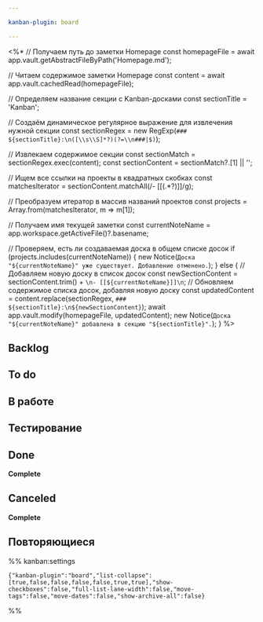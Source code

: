 ```yaml
---

kanban-plugin: board

---
```

<%*
// Получаем путь до заметки Homepage
const homepageFile = await app.vault.getAbstractFileByPath('Homepage.md');

// Читаем содержимое заметки Homepage
const content = await app.vault.cachedRead(homepageFile);

// Определяем название секции с Kanban-досками
const sectionTitle = 'Kanban';

// Создаём динамическое регулярное выражение для извлечения нужной секции
const sectionRegex = new RegExp(`### ${sectionTitle}:\n([\\s\\S]*?)(?=\\n###|$)`);

// Извлекаем содержимое секции
const sectionMatch = sectionRegex.exec(content);
const sectionContent = sectionMatch?.[1] || '';

// Ищем все ссылки на проекты в квадратных скобках
const matchesIterator = sectionContent.matchAll(/- \[\[(.*?)\]\]/g);

// Преобразуем итератор в массив названий проектов
const projects = Array.from(matchesIterator, m => m[1]);

// Получаем имя текущей заметки
const currentNoteName = app.workspace.getActiveFile()?.basename;

// Проверяем, есть ли создаваемая доска в общем списке досок
if (projects.includes(currentNoteName)) {
    new Notice(`Доска "${currentNoteName}" уже существует. Добавление отменено.`);
} else {
    // Добавляем новую доску в список досок
    const newSectionContent = sectionContent.trim() + `\n- [[${currentNoteName}]]\n`;
    // Обновляем содержимое списка досок, добавляя новую доску
    const updatedContent = content.replace(sectionRegex, `### ${sectionTitle}:\n${newSectionContent}`);
    await app.vault.modify(homepageFile, updatedContent);
    new Notice(`Доска "${currentNoteName}" добавлена в секцию "${sectionTitle}".`);
}
%>
## Backlog



## To do



## В работе



## Тестирование



## Done

**Complete**


## Canceled

**Complete**


## Повторяющиеся





%% kanban:settings
```
{"kanban-plugin":"board","list-collapse":[true,false,false,false,false,true,true],"show-checkboxes":false,"full-list-lane-width":false,"move-tags":false,"move-dates":false,"show-archive-all":false}
```
%%